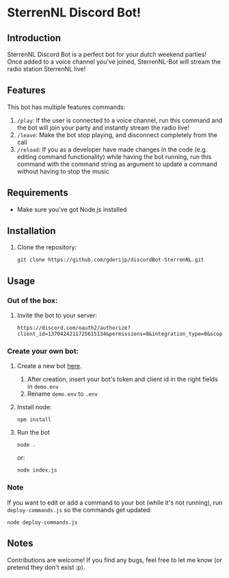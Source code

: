 # SterrenNL Discord Bot!

## Introduction
SterrenNL Discord Bot is a perfect bot for your dutch weekend parties!
Once added to a voice channel you've joined, SterrenNL-Bot will stream the radio station SterrenNL live!

## Features
This bot has multiple features commands:
1. `/play`: If the user is connected to a voice channel, run this command and the bot will join your party and instantly stream the radio live!
2. `/leave`: Make the bot stop playing, and disconnect completely from the call
3. `/reload`: If you as a developer have made changes in the code (e.g. editing command functionality) while having the bot running, run this command with the command string as argument to update a command without having to stop the music

## Requirements
- Make sure you've got Node.js installed

## Installation
1. Clone the repository:
    ```
    git clone https://github.com/gderijp/discordBot-SterrenNL.git
    ```

## Usage
### Out of the box:
1. Invite the bot to your server:
    ```
    https://discord.com/oauth2/authorize?client_id=1370424211725615134&permissions=8&integration_type=0&scope=bot+applications.commands
    ```

### Create your own bot:
1. Create a new bot [here](discord.com/developers/applications).
    1. After creation, insert your bot's token and client id in the right fields in `demo.env`
    2. Rename `demo.env` to `.env`

2. Install node:
    ```
    npm install
    ```
3. Run the bot
    ```
    node .
    ```
    or:
    ```
    node index.js
    ```

### Note
If you want to edit or add a command to your bot (while it's not running), run `deploy-commands.js` so the commands get updated:
```
node deploy-commands.js
```

## Notes
Contributions are welcome! If you find any bugs, feel free to let me know (or pretend they don't exist :p).